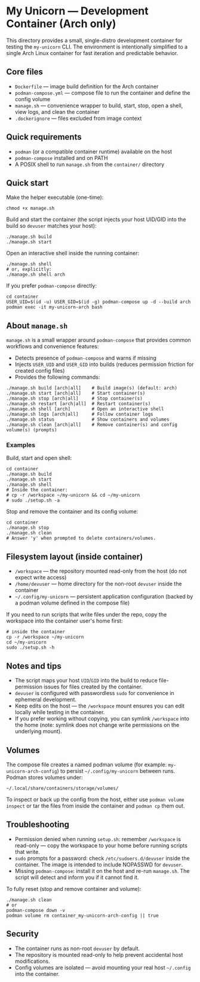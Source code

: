# My Unicorn — Development Container (Arch only)

This directory provides a small, single-distro development container for testing the `my-unicorn` CLI.
The environment is intentionally simplified to a single Arch Linux container for fast iteration and predictable behavior.

## Core files

- `Dockerfile` — image build definition for the Arch container
- `podman-compose.yml` — compose file to run the container and define the config volume
- `manage.sh` — convenience wrapper to build, start, stop, open a shell, view logs, and clean the container
- `.dockerignore` — files excluded from image context

## Quick requirements

- `podman` (or a compatible container runtime) available on the host
- `podman-compose` installed and on PATH
- A POSIX shell to run `manage.sh` from the `container/` directory

## Quick start

Make the helper executable (one-time):

```my-unicorn/container/README.md#L1-6
chmod +x manage.sh
```

Build and start the container (the script injects your host UID/GID into the build so `devuser` matches your host):

```my-unicorn/container/README.md#L7-12
./manage.sh build
./manage.sh start
```

Open an interactive shell inside the running container:

```my-unicorn/container/README.md#L13-18
./manage.sh shell
# or, explicitly:
./manage.sh shell arch
```

If you prefer `podman-compose` directly:

```my-unicorn/container/README.md#L19-24
cd container
USER_UID=$(id -u) USER_GID=$(id -g) podman-compose up -d --build arch
podman exec -it my-unicorn-arch bash
```

## About `manage.sh`

`manage.sh` is a small wrapper around `podman-compose` that provides common workflows and convenience features:

- Detects presence of `podman-compose` and warns if missing
- Injects `USER_UID` and `USER_GID` into builds (reduces permission friction for created config files)
- Provides the following commands:

```my-unicorn/container/README.md#L25-40
./manage.sh build [arch|all]    # Build image(s) (default: arch)
./manage.sh start [arch|all]    # Start container(s)
./manage.sh stop [arch|all]     # Stop container(s)
./manage.sh restart [arch|all]  # Restart container(s)
./manage.sh shell [arch]        # Open an interactive shell
./manage.sh logs [arch|all]     # Follow container logs
./manage.sh status              # Show containers and volumes
./manage.sh clean [arch|all]    # Remove container(s) and config volume(s) (prompts)
```

### Examples

Build, start and open shell:

```my-unicorn/container/README.md#L41-50
cd container
./manage.sh build
./manage.sh start
./manage.sh shell
# Inside the container:
# cp -r /workspace ~/my-unicorn && cd ~/my-unicorn
# sudo ./setup.sh -a
```

Stop and remove the container and its config volume:

```my-unicorn/container/README.md#L51-58
cd container
./manage.sh stop
./manage.sh clean
# Answer 'y' when prompted to delete containers/volumes.
```

## Filesystem layout (inside container)

- `/workspace` — the repository mounted read-only from the host (do not expect write access)
- `/home/devuser` — home directory for the non-root `devuser` inside the container
- `~/.config/my-unicorn` — persistent application configuration (backed by a podman volume defined in the compose file)

If you need to run scripts that write files under the repo, copy the workspace into the container user's home first:

```my-unicorn/container/README.md#L59-66
# inside the container
cp -r /workspace ~/my-unicorn
cd ~/my-unicorn
sudo ./setup.sh -h
```

## Notes and tips

- The script maps your host `UID`/`GID` into the build to reduce file-permission issues for files created by the container.
- `devuser` is configured with passwordless `sudo` for convenience in ephemeral development.
- Keep edits on the host — the `/workspace` mount ensures you can edit locally while testing in the container.
- If you prefer working without copying, you can symlink `/workspace` into the home (note: symlink does not change write permissions on the underlying mount).

## Volumes

The compose file creates a named podman volume (for example: `my-unicorn-arch-config`) to persist `~/.config/my-unicorn` between runs.
Podman stores volumes under:

```
~/.local/share/containers/storage/volumes/
```

To inspect or back up the config from the host, either use `podman volume inspect` or tar the files from inside the container and `podman cp` them out.

## Troubleshooting

- Permission denied when running `setup.sh`: remember `/workspace` is read-only — copy the workspace to your home before running scripts that write.
- `sudo` prompts for a password: check `/etc/sudoers.d/devuser` inside the container. The image is intended to include NOPASSWD for `devuser`.
- Missing `podman-compose`: install it on the host and re-run `manage.sh`. The script will detect and inform you if it cannot find it.

To fully reset (stop and remove container and volume):

```my-unicorn/container/README.md#L67-74
./manage.sh clean
# or
podman-compose down -v
podman volume rm container_my-unicorn-arch-config || true
```

## Security

- The container runs as non-root `devuser` by default.
- The repository is mounted read-only to help prevent accidental host modifications.
- Config volumes are isolated — avoid mounting your real host `~/.config` into the container.
